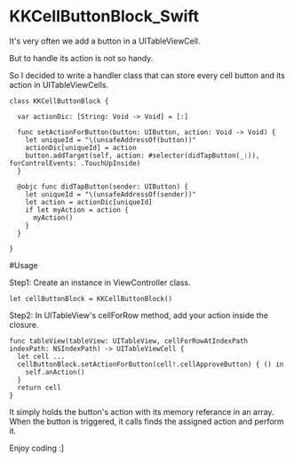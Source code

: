 # KKCellButtonBlock_Swift

It's very often we add a button in a UITableViewCell.

But to handle its action is not so handy.

So I decided to write a handler class that can store every cell button and its action in UITableViewCells.
```
class KKCellButtonBlock {
  
  var actionDic: [String: Void -> Void] = [:]
  
  func setActionForButton(button: UIButton, action: Void -> Void) {
    let uniqueId = "\(unsafeAddressOf(button))"
    actionDic[uniqueId] = action
    button.addTarget(self, action: #selector(didTapButton(_:)), forControlEvents: .TouchUpInside)
  }
  
  @objc func didTapButton(sender: UIButton) {
    let uniqueId = "\(unsafeAddressOf(sender))"
    let action = actionDic[uniqueId]
    if let myAction = action {
      myAction()
    }
  }
  
}
```

#Usage

Step1:
Create an instance in ViewController class.

```
let cellButtonBlock = KKCellButtonBlock()
```

Step2:
In UITableView's cellForRow method, add your action inside the closure.
```
func tableView(tableView: UITableView, cellForRowAtIndexPath indexPath: NSIndexPath) -> UITableViewCell {
  let cell ...
  cellButtonBlock.setActionForButton(cell!.cellApproveButton) { () in
    self.anAction()
  }
  return cell
}
```

It simply holds the button's action with its memory referance in an array.
When the button is triggered, it calls finds the assigned action and perform it.

Enjoy coding :]
